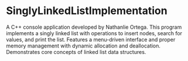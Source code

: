 # SinglyLinkedListImplementation
A C++ console application developed by Nathanlie Ortega. This program implements a singly linked list with operations to insert nodes, search for values, and print the list. Features a menu-driven interface and proper memory management with dynamic allocation and deallocation. Demonstrates core concepts of linked list data structures.
